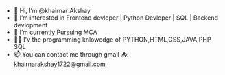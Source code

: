 - 👋 Hi, I’m @khairnar Akshay
- 👀 I’m interested in Frontend devloper | Python Devloper | SQL | Backend devlopment
- 🌱 I’m currently Pursuing MCA
- 🧑‍💻 I'v the programming knlowedge of PYTHON,HTML,CSS,JAVA,PHP SQL
- 📫 You can contact me through gmail 📥: khairnarakshay1722@gmail.com


<!---
khairnarakshay/khairnarakshay is a ✨ special ✨ repository because its `README.md` (this file) appears on your GitHub profile.
You can click the Preview link to take a look at your changes.
--->
